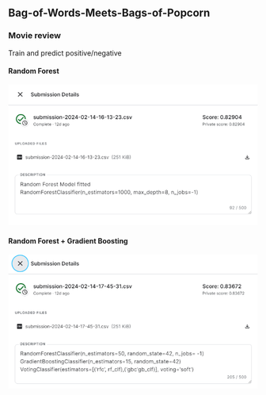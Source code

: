 ## Bag-of-Words-Meets-Bags-of-Popcorn

### Movie review <br/> 
Train and predict positive/negative <br/>


#### Random Forest
![Random Forest](https://github.com/Roni81/Bag-of-Words-Meets-Bags-of-Popcorn/blob/main/%EC%8A%A4%ED%81%AC%EB%A6%B0%EC%83%B7%202024-02-27%20002300.png)



#### Random Forest + Gradient Boosting
![Random Forest + Gradient Boosting](https://github.com/Roni81/Bag-of-Words-Meets-Bags-of-Popcorn/blob/main/%EC%8A%A4%ED%81%AC%EB%A6%B0%EC%83%B7%202024-02-27%20002328.png)
